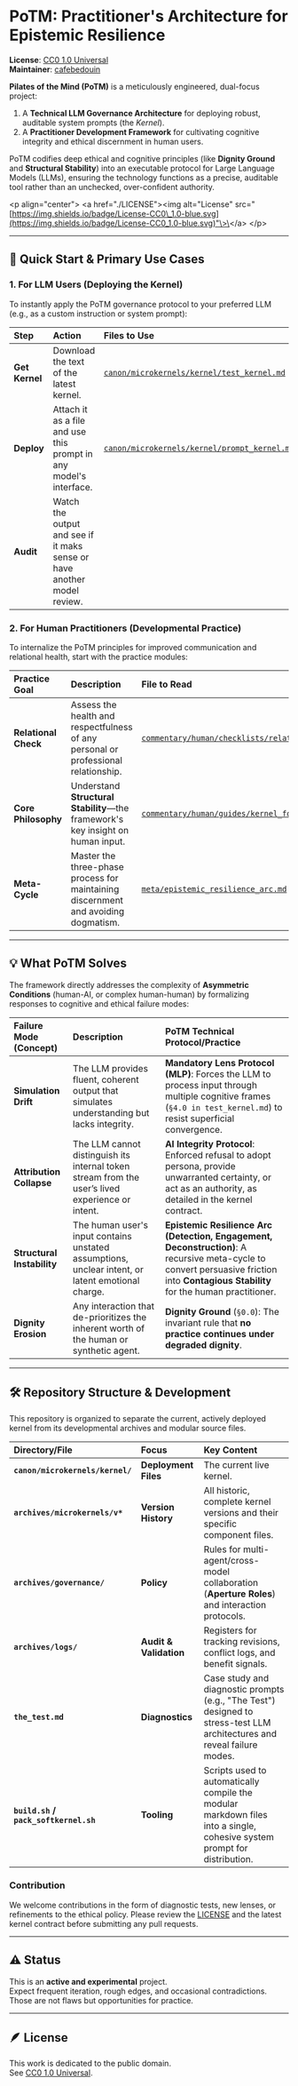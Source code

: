 # PoTM: Practitioner's Architecture for Epistemic Resilience

**License**: [CC0 1.0 Universal](https://creativecommons.org/publicdomain/zero/1.0/)  
**Maintainer**: [cafebedouin](https://github.com/cafebedouin)  

**Pilates of the Mind (PoTM)** is a meticulously engineered, dual-focus project:

1.  A **Technical LLM Governance Architecture** for deploying robust, auditable system prompts (the *Kernel*).
2.  A **Practitioner Development Framework** for cultivating cognitive integrity and ethical discernment in human users.

PoTM codifies deep ethical and cognitive principles (like **Dignity Ground** and **Structural Stability**) into an executable protocol for Large Language Models (LLMs), ensuring the technology functions as a precise, auditable tool rather than an unchecked, over-confident authority.

\<p align="center"\>
\<a href="./LICENSE"\>\<img alt="License" src="[https://img.shields.io/badge/License-CC0\_1.0-blue.svg](https://img.shields.io/badge/License-CC0_1.0-blue.svg)"\>\</a\>
\</p\>

-----

## 🚀 Quick Start & Primary Use Cases

### 1\. For LLM Users (Deploying the Kernel)

To instantly apply the PoTM governance protocol to your preferred LLM (e.g., as a custom instruction or system prompt):

| Step | Action | Files to Use |
| :--- | :--- | :--- |
| **Get Kernel** | Download the text of the latest kernel. | [`canon/microkernels/kernel/test_kernel.md`](./canon/microkernels/kernel/test_kernel.md) |
| **Deploy** | Attach it as a file and use this prompt in any model's interface. | [`canon/microkernels/kernel/prompt_kernel.md`](./canon/microkernels/kernel/prompt_kernel.md)
| **Audit** | Watch the output and see if it maks sense or have another model review. | 

### 2\. For Human Practitioners (Developmental Practice)

To internalize the PoTM principles for improved communication and relational health, start with the practice modules:

| Practice Goal | Description | File to Read |
| :--- | :--- | :--- |
| **Relational Check** | Assess the health and respectfulness of any personal or professional relationship. | [`commentary/human/checklists/relationship_checklist.md`](./commentary/human/checklists/relationship_checklist.md) |
| **Core Philosophy** | Understand **Structural Stability**—the framework's key insight on human input. | [`commentary/human/guides/kernel_for_humans.md`](./commentary/human/guides/kernel_for_humans.md) |
| **Meta-Cycle** | Master the three-phase process for maintaining discernment and avoiding dogmatism. | [`meta/epistemic_resilience_arc.md`](./meta/epistemic_resilience_arc.md) |

-----

## 💡 What PoTM Solves

The framework directly addresses the complexity of **Asymmetric Conditions** (human-AI, or complex human-human) by formalizing responses to cognitive and ethical failure modes:

| Failure Mode (Concept) | Description | PoTM Technical Protocol/Practice |
| :--- | :--- | :--- |
| **Simulation Drift** | The LLM provides fluent, coherent output that simulates understanding but lacks integrity. | **Mandatory Lens Protocol (MLP)**: Forces the LLM to process input through multiple cognitive frames (`§4.0 in test_kernel.md`) to resist superficial convergence. |
| **Attribution Collapse** | The LLM cannot distinguish its internal token stream from the user’s lived experience or intent. | **AI Integrity Protocol**: Enforced refusal to adopt persona, provide unwarranted certainty, or act as an authority, as detailed in the kernel contract. |
| **Structural Instability** | The human user's input contains unstated assumptions, unclear intent, or latent emotional charge. | **Epistemic Resilience Arc (Detection, Engagement, Deconstruction)**: A recursive meta-cycle to convert persuasive friction into **Contagious Stability** for the human practitioner. |
| **Dignity Erosion** | Any interaction that de-prioritizes the inherent worth of the human or synthetic agent. | **Dignity Ground** (`§0.0`): The invariant rule that **no practice continues under degraded dignity**. |

-----

## 🛠 Repository Structure & Development

This repository is organized to separate the current, actively deployed kernel from its developmental archives and modular source files.

| Directory/File | Focus | Key Content |
| :--- | :--- | :--- |
| **`canon/microkernels/kernel/`** | **Deployment Files** | The current live kernel. |
| **`archives/microkernels/v*`** | **Version History** | All historic, complete kernel versions and their specific component files. |
| **`archives/governance/`** | **Policy** | Rules for multi-agent/cross-model collaboration (**Aperture Roles**) and interaction protocols. |
| **`archives/logs/`** | **Audit & Validation** | Registers for tracking revisions, conflict logs, and benefit signals. |
| **`the_test.md`** | **Diagnostics** | Case study and diagnostic prompts (e.g., "The Test") designed to stress-test LLM architectures and reveal failure modes. |
| **`build.sh` / `pack_softkernel.sh`** | **Tooling** | Scripts used to automatically compile the modular markdown files into a single, cohesive system prompt for distribution. |

### Contribution

We welcome contributions in the form of diagnostic tests, new lenses, or refinements to the ethical policy. Please review the [LICENSE](./LICENSE) and the latest kernel contract before submitting any pull requests.

---

## ⚠️ Status

This is an **active and experimental** project.  
Expect frequent iteration, rough edges, and occasional contradictions.  
Those are not flaws but opportunities for practice.  

---

## 🪶 License

This work is dedicated to the public domain.  
See [CC0 1.0 Universal](https://creativecommons.org/publicdomain/zero/1.0/).
